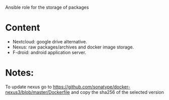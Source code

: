 Ansible role for the storage of packages

Content
=======

* Nextcloud: google drive alternative.
* Nexus: raw packages/archives and docker image storage.
* F-droid: android application server.

Notes:
======

To update nexus go to https://github.com/sonatype/docker-nexus3/blob/master/Dockerfile and copy the sha256 of the selected version
